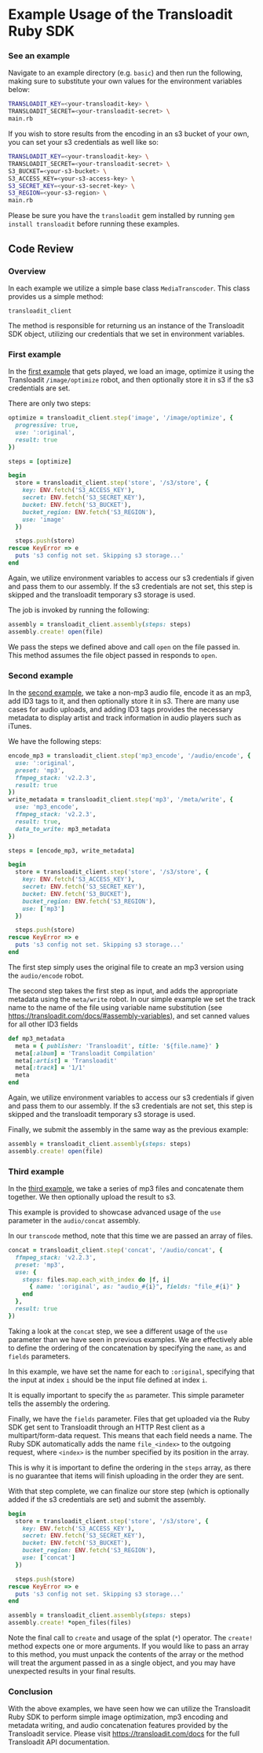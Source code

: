 # Example Usage of the Transloadit Ruby SDK

### See an example
Navigate to an example directory (e.g. ```basic```) and then run the following, making sure to 
substitute your own values for the environment variables below:

```bash
TRANSLOADIT_KEY=<your-transloadit-key> \
TRANSLOADIT_SECRET=<your-transloadit-secret> \
main.rb
```

If you wish to store results from the encoding in an s3 bucket of your own, you can set your s3 credentials as well like so:

```bash
TRANSLOADIT_KEY=<your-transloadit-key> \
TRANSLOADIT_SECRET=<your-transloadit-secret> \
S3_BUCKET=<your-s3-bucket> \
S3_ACCESS_KEY=<your-s3-access-key> \ 
S3_SECRET_KEY=<your-s3-secret-key> \ 
S3_REGION=<your-s3-region> \ 
main.rb
```

Please be sure you have the `transloadit` gem installed by running `gem install transloadit` before running these examples.

##  Code Review

### Overview

In each example we utilize a simple base class `MediaTranscoder`. This class provides us a simple method:
 
```
transloadit_client
```

The method is responsible for returning us an instance of the Transloadit SDK object,
utilizing our credentials that we set in environment variables.

### First example

In the [first example](https://github.com/transloadit/ruby-sdk/blob/main/examples/basic/image-transcoder.rb)
that gets played, we load an image, optimize it using the Transloadit `/image/optimize` robot, and then optionally
store it in s3 if the s3 credentials are set.

There are only two steps:

```ruby
optimize = transloadit_client.step('image', '/image/optimize', {
  progressive: true,
  use: ':original',
  result: true
})

steps = [optimize]

begin
  store = transloadit_client.step('store', '/s3/store', {
    key: ENV.fetch('S3_ACCESS_KEY'),
    secret: ENV.fetch('S3_SECRET_KEY'),
    bucket: ENV.fetch('S3_BUCKET'),
    bucket_region: ENV.fetch('S3_REGION'),
    use: 'image'
  })

  steps.push(store)
rescue KeyError => e
  puts 's3 config not set. Skipping s3 storage...'
end

 ```

Again, we utilize environment variables to access our s3 credentials if given and pass them to 
our assembly. If the s3 credentials are not set, this step is skipped and the transloadit temporary s3 storage is used.

The job is invoked by running the following:

```ruby
assembly = transloadit_client.assembly(steps: steps)
assembly.create! open(file)
```

We pass the steps we defined above and call `open` on the file passed in. This method
assumes the file object passed in responds to `open`.

### Second example

In the [second example](https://github.com/transloadit/ruby-sdk/blob/main/examples/basic/audio-transcoder.rb),
we take a non-mp3 audio file, encode it as an mp3, add ID3 tags to it, and then optionally store it in s3.
There are many use cases for audio uploads, and adding ID3 tags provides the necessary metadata to display artist and track information
in audio players such as iTunes.

We have the following steps:

```ruby
encode_mp3 = transloadit_client.step('mp3_encode', '/audio/encode', {
  use: ':original',
  preset: 'mp3',
  ffmpeg_stack: 'v2.2.3',
  result: true
})
write_metadata = transloadit_client.step('mp3', '/meta/write', {
  use: 'mp3_encode',
  ffmpeg_stack: 'v2.2.3',
  result: true,
  data_to_write: mp3_metadata
})

steps = [encode_mp3, write_metadata]

begin
  store = transloadit_client.step('store', '/s3/store', {
    key: ENV.fetch('S3_ACCESS_KEY'),
    secret: ENV.fetch('S3_SECRET_KEY'),
    bucket: ENV.fetch('S3_BUCKET'),
    bucket_region: ENV.fetch('S3_REGION'),
    use: ['mp3']
  })

  steps.push(store)
rescue KeyError => e
  puts 's3 config not set. Skipping s3 storage...'
end
```

The first step simply uses the original file to create an mp3 version using the `audio/encode`
robot.

The second step takes the first step as input, and adds the appropriate metadata using the `meta/write`
robot. In our simple example we set the track name to the name of the file using variable
name substitution (see https://transloadit.com/docs/#assembly-variables), and set canned
values for all other ID3 fields

```ruby
def mp3_metadata
  meta = { publisher: 'Transloadit', title: '${file.name}' }
  meta[:album] = 'Transloadit Compilation'
  meta[:artist] = 'Transloadit'
  meta[:track] = '1/1'
  meta
end
```

Again, we utilize environment variables to access our s3 credentials if given and pass them to 
our assembly. If the s3 credentials are not set, this step is skipped and the transloadit temporary s3 storage is used.

Finally, we submit the assembly in the same way as the previous example:

```ruby
assembly = transloadit_client.assembly(steps: steps)
assembly.create! open(file)
```

### Third example

In the [third example](https://github.com/transloadit/ruby-sdk/blob/main/examples/basic/audio-concat-transcoder.rb),
we take a series of mp3 files and concatenate them together. We then optionally upload the result to s3.

This example is provided to showcase advanced usage of the `use` parameter in the `audio/concat` assembly.

In our `transcode` method, note that this time we are passed an array of files.

```ruby
concat = transloadit_client.step('concat', '/audio/concat', {
  ffmpeg_stack: 'v2.2.3',
  preset: 'mp3',
  use: {
    steps: files.map.each_with_index do |f, i|
      { name: ':original', as: "audio_#{i}", fields: "file_#{i}" }
    end
  },
  result: true
})
```

Taking a look at the `concat` step, we see a different usage of the `use` parameter
than we have seen in previous examples. We are effectively able to define the ordering of the
concatenation by specifying the ```name```, `as` and `fields` parameters.
 
In this example, we have set the name for each to `:original`, specifying that the input
at index `i` should be the input file defined at index `i`.
 
It is equally important to specify the `as` parameter. This simple parameter tells the assembly
the ordering.
 
Finally, we have the `fields` parameter. Files that get uploaded via the Ruby SDK get sent to Transloadit
through an HTTP Rest client as a multipart/form-data request. This means that each field needs a name. The Ruby SDK
automatically adds the name `file_<index>` to the outgoing request, where `<index>` is the number specified
by its position in the array. 

This is why it is important to define the ordering in the `steps` array, as there is no guarantee that items
will finish uploading in the order they are sent.

With that step complete, we can finalize our store step (which is optionally added if the s3 credentials are set) and submit the assembly.

```ruby
begin
  store = transloadit_client.step('store', '/s3/store', {
    key: ENV.fetch('S3_ACCESS_KEY'),
    secret: ENV.fetch('S3_SECRET_KEY'),
    bucket: ENV.fetch('S3_BUCKET'),
    bucket_region: ENV.fetch('S3_REGION'),
    use: ['concat']
  })

  steps.push(store)
rescue KeyError => e
  puts 's3 config not set. Skipping s3 storage...'
end

assembly = transloadit_client.assembly(steps: steps)
assembly.create! *open_files(files)
```

Note the final call to `create` and usage of the splat (`*`) operator. The `create!` method expects
one or more arguments. If you would like to pass an array to this method, you must unpack the contents of the array
or the method will treat the argument passed in as a single object, and you may have unexpected results in your 
final results.

### Conclusion

With the above examples, we have seen how we can utilize the Transloadit Ruby SDK to perform simple image optimization,
mp3 encoding and metadata writing, and audio concatenation features provided by the Transloadit service. Please visit
https://transloadit.com/docs for the full Transloadit API documentation.
